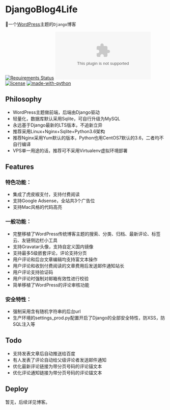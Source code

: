 # DjangoBlog4Life
:snake:一个[WordPress](https://wordpress.org/themes/nisarg/)主题的`Django`博客

[![Requirements Status](https://requires.io/github/supersu097/DjangoBlog4Life/requirements.svg?branch=main)](https://requires.io/github/supersu097/DjangoBlog4Life/requirements/?branch=main)
[![](https://img.shields.io/website-up-down-green-red/http/sharpgan.com)]()
[![license](https://img.shields.io/github/license/supersu097/DjangoBlog4Life.svg)]()
[![made-with-python](https://img.shields.io/badge/Made%20with-Python-1f425f.svg)](https://www.python.org/)

## Philosophy
- WordPress主题做前端，后端由Django驱动
- 轻量化，数据库默认采用Sqlite，可自行升级为MySQL
- 永远基于Django最新的LTS版本，不追新立异
- 推荐采用Linux+Nginx+Sqlite+Python3.6架构
- 推荐Nginx采用Yum默认的版本，Python也用CentOS7默认的3.6，二者均不自行编译
- VPS单一用途的话，推荐可不采用Virtualenv虚拟环境部署

## Features
### 特色功能：
- 集成了虎皮椒支付，支持付费阅读
- 支持Google Adsense，全站共3个广告位
- 支持Mac风格的代码高亮

### 一般功能：
- 完整移植了WordPress传统博客主题的搜索、分类、归档、最新评论、标签云、友链侧边栏小工具
- 支持Gravatar头像，支持自定义国内镜像
- 支持最多5级嵌套评论，评论支持分页
- 用户评论和后台文章编辑均支持富文本操作
- 用户评论和收到付费阅读的文章费用后发送邮件通知站长
- 用户评论支持验证码
- 用户评论时强制对邮箱有效性进行校验
- 简单移植了WordPress的评论审核功能

### 安全特性：
- 强制采用含有随机字符串的后台url
- 生产环境的settings_prod.py配置开启了Django的全部安全特性，防XSS，防SQL注入等

## Todo
- 支持发表文章后自动推送给百度
- 有人发表了评论自动给父级评论者发送邮件通知
- 优化最新评论链接为带分页号码的评论锚文本
- 优化评论通知链接为带分页号码的评论锚文本

## Deploy
暂无，后续详见博客。
